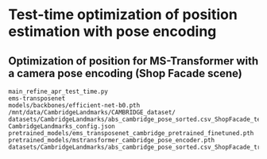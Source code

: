 # Test-time optimization of position estimation with pose encoding

## Optimization of position for MS-Transformer with a camera pose encoding (Shop Facade scene)
```
main_refine_apr_test_time.py
ems-transposenet
models/backbones/efficient-net-b0.pth
/mnt/data/CambridgeLandmarks/CAMBRIDGE_dataset/
datasets/CambridgeLandmarks/abs_cambridge_pose_sorted.csv_ShopFacade_test.csv
CambridgeLandmarks_config.json
pretrained_models/ems_transposenet_cambridge_pretrained_finetuned.pth
pretrained_models/mstransformer_cambridge_pose_encoder.pth
datasets/CambridgeLandmarks/abs_cambridge_pose_sorted.csv_ShopFacade_train.csv
```
